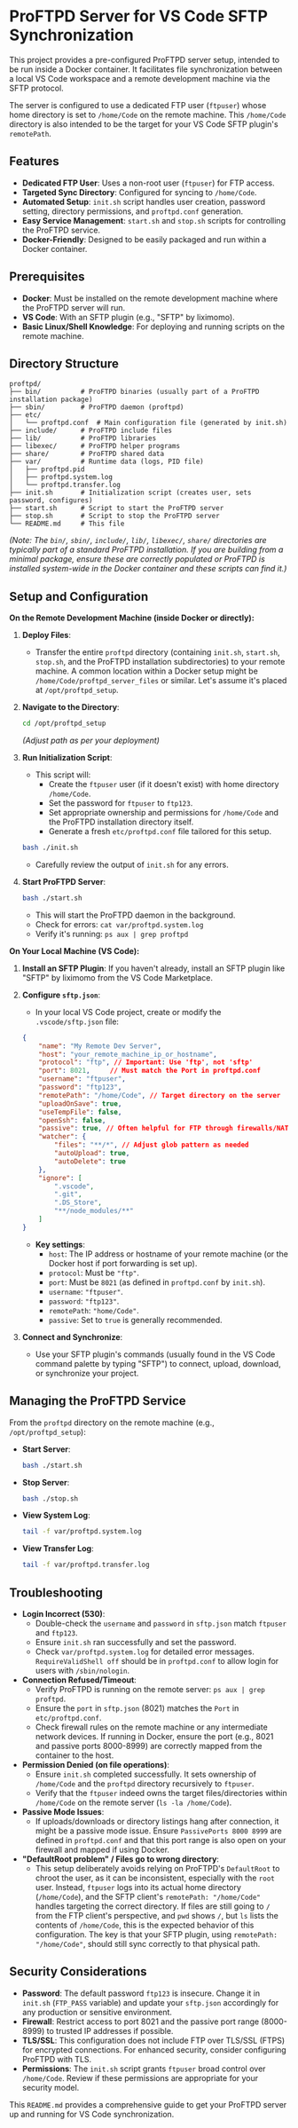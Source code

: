 # ProFTPD Server for VS Code SFTP Synchronization

This project provides a pre-configured ProFTPD server setup, intended to be run inside a Docker container. It facilitates file synchronization between a local VS Code workspace and a remote development machine via the SFTP protocol.

The server is configured to use a dedicated FTP user (`ftpuser`) whose home directory is set to `/home/Code` on the remote machine. This `/home/Code` directory is also intended to be the target for your VS Code SFTP plugin's `remotePath`.

## Features

*   **Dedicated FTP User**: Uses a non-root user (`ftpuser`) for FTP access.
*   **Targeted Sync Directory**: Configured for syncing to `/home/Code`.
*   **Automated Setup**: `init.sh` script handles user creation, password setting, directory permissions, and `proftpd.conf` generation.
*   **Easy Service Management**: `start.sh` and `stop.sh` scripts for controlling the ProFTPD service.
*   **Docker-Friendly**: Designed to be easily packaged and run within a Docker container.

## Prerequisites

*   **Docker**: Must be installed on the remote development machine where the ProFTPD server will run.
*   **VS Code**: With an SFTP plugin (e.g., "SFTP" by liximomo).
*   **Basic Linux/Shell Knowledge**: For deploying and running scripts on the remote machine.

## Directory Structure

```
proftpd/
├── bin/          # ProFTPD binaries (usually part of a ProFTPD installation package)
├── sbin/         # ProFTPD daemon (proftpd)
├── etc/
│   └── proftpd.conf  # Main configuration file (generated by init.sh)
├── include/      # ProFTPD include files
├── lib/          # ProFTPD libraries
├── libexec/      # ProFTPD helper programs
├── share/        # ProFTPD shared data
├── var/          # Runtime data (logs, PID file)
│   ├── proftpd.pid
│   ├── proftpd.system.log
│   └── proftpd.transfer.log
├── init.sh       # Initialization script (creates user, sets password, configures)
├── start.sh      # Script to start the ProFTPD server
├── stop.sh       # Script to stop the ProFTPD server
└── README.md     # This file
```
*(Note: The `bin/`, `sbin/`, `include/`, `lib/`, `libexec/`, `share/` directories are typically part of a standard ProFTPD installation. If you are building from a minimal package, ensure these are correctly populated or ProFTPD is installed system-wide in the Docker container and these scripts can find it.)*

## Setup and Configuration

**On the Remote Development Machine (inside Docker or directly):**

1.  **Deploy Files**:
    *   Transfer the entire `proftpd` directory (containing `init.sh`, `start.sh`, `stop.sh`, and the ProFTPD installation subdirectories) to your remote machine. A common location within a Docker setup might be `/home/Code/proftpd_server_files` or similar. Let's assume it's placed at `/opt/proftpd_setup`.

2.  **Navigate to the Directory**:
    ```bash
    cd /opt/proftpd_setup 
    ```
    *(Adjust path as per your deployment)*

3.  **Run Initialization Script**:
    *   This script will:
        *   Create the `ftpuser` user (if it doesn't exist) with home directory `/home/Code`.
        *   Set the password for `ftpuser` to `ftp123`.
        *   Set appropriate ownership and permissions for `/home/Code` and the ProFTPD installation directory itself.
        *   Generate a fresh `etc/proftpd.conf` file tailored for this setup.
    ```bash
    bash ./init.sh
    ```
    *   Carefully review the output of `init.sh` for any errors.

4.  **Start ProFTPD Server**:
    ```bash
    bash ./start.sh
    ```
    *   This will start the ProFTPD daemon in the background.
    *   Check for errors: `cat var/proftpd.system.log`
    *   Verify it's running: `ps aux | grep proftpd`

**On Your Local Machine (VS Code):**

1.  **Install an SFTP Plugin**: If you haven't already, install an SFTP plugin like "SFTP" by liximomo from the VS Code Marketplace.

2.  **Configure `sftp.json`**:
    *   In your local VS Code project, create or modify the `.vscode/sftp.json` file:
    ```json
    {
        "name": "My Remote Dev Server",
        "host": "your_remote_machine_ip_or_hostname",
        "protocol": "ftp", // Important: Use 'ftp', not 'sftp'
        "port": 8021,     // Must match the Port in proftpd.conf
        "username": "ftpuser",
        "password": "ftp123",
        "remotePath": "/home/Code", // Target directory on the server
        "uploadOnSave": true,
        "useTempFile": false,
        "openSsh": false,
        "passive": true, // Often helpful for FTP through firewalls/NAT
        "watcher": {
            "files": "**/*", // Adjust glob pattern as needed
            "autoUpload": true,
            "autoDelete": true
        },
        "ignore": [
            ".vscode",
            ".git",
            ".DS_Store",
            "**/node_modules/**"
        ]
    }
    ```
    *   **Key settings**:
        *   `host`: The IP address or hostname of your remote machine (or the Docker host if port forwarding is set up).
        *   `protocol`: Must be `"ftp"`.
        *   `port`: Must be `8021` (as defined in `proftpd.conf` by `init.sh`).
        *   `username`: `"ftpuser"`.
        *   `password`: `"ftp123"`.
        *   `remotePath`: `"home/Code"`.
        *   `passive`: Set to `true` is generally recommended.

3.  **Connect and Synchronize**:
    *   Use your SFTP plugin's commands (usually found in the VS Code command palette by typing "SFTP") to connect, upload, download, or synchronize your project.

## Managing the ProFTPD Service

From the `proftpd` directory on the remote machine (e.g., `/opt/proftpd_setup`):

*   **Start Server**:
    ```bash
    bash ./start.sh
    ```
*   **Stop Server**:
    ```bash
    bash ./stop.sh
    ```
*   **View System Log**:
    ```bash
    tail -f var/proftpd.system.log
    ```
*   **View Transfer Log**:
    ```bash
    tail -f var/proftpd.transfer.log
    ```

## Troubleshooting

*   **Login Incorrect (530)**:
    *   Double-check the `username` and `password` in `sftp.json` match `ftpuser` and `ftp123`.
    *   Ensure `init.sh` ran successfully and set the password.
    *   Check `var/proftpd.system.log` for detailed error messages. `RequireValidShell off` should be in `proftpd.conf` to allow login for users with `/sbin/nologin`.
*   **Connection Refused/Timeout**:
    *   Verify ProFTPD is running on the remote server: `ps aux | grep proftpd`.
    *   Ensure the `port` in `sftp.json` (8021) matches the `Port` in `etc/proftpd.conf`.
    *   Check firewall rules on the remote machine or any intermediate network devices. If running in Docker, ensure the port (e.g., 8021 and passive ports 8000-8999) are correctly mapped from the container to the host.
*   **Permission Denied (on file operations)**:
    *   Ensure `init.sh` completed successfully. It sets ownership of `/home/Code` and the `proftpd` directory recursively to `ftpuser`.
    *   Verify that the `ftpuser` indeed owns the target files/directories within `/home/Code` on the remote server (`ls -la /home/Code`).
*   **Passive Mode Issues**:
    *   If uploads/downloads or directory listings hang after connection, it might be a passive mode issue. Ensure `PassivePorts 8000 8999` are defined in `proftpd.conf` and that this port range is also open on your firewall and mapped if using Docker.
*   **"DefaultRoot problem" / Files go to wrong directory**:
    *   This setup deliberately avoids relying on ProFTPD's `DefaultRoot` to chroot the user, as it can be inconsistent, especially with the `root` user. Instead, `ftpuser` logs into its actual home directory (`/home/Code`), and the SFTP client's `remotePath: "/home/Code"` handles targeting the correct directory. If files are still going to `/` from the FTP client's perspective, and `pwd` shows `/`, but `ls` lists the contents of `/home/Code`, this is the expected behavior of this configuration. The key is that your SFTP plugin, using `remotePath: "/home/Code"`, should still sync correctly to that physical path.

## Security Considerations

*   **Password**: The default password `ftp123` is insecure. Change it in `init.sh` (`FTP_PASS` variable) and update your `sftp.json` accordingly for any production or sensitive environment.
*   **Firewall**: Restrict access to port 8021 and the passive port range (8000-8999) to trusted IP addresses if possible.
*   **TLS/SSL**: This configuration does not include FTP over TLS/SSL (FTPS) for encrypted connections. For enhanced security, consider configuring ProFTPD with TLS.
*   **Permissions**: The `init.sh` script grants `ftpuser` broad control over `/home/Code`. Review if these permissions are appropriate for your security model.

This `README.md` provides a comprehensive guide to get your ProFTPD server up and running for VS Code synchronization. 